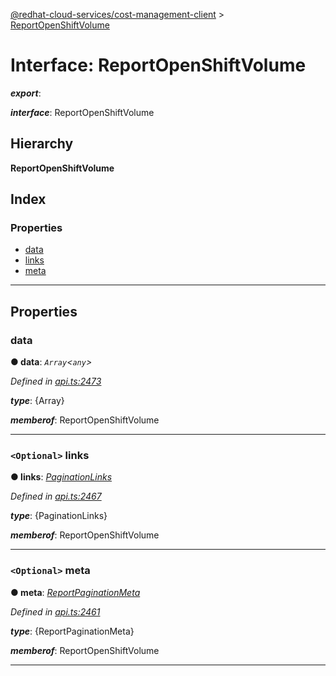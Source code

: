 [@redhat-cloud-services/cost-management-client](../README.md) > [ReportOpenShiftVolume](../interfaces/reportopenshiftvolume.md)

# Interface: ReportOpenShiftVolume

*__export__*: 

*__interface__*: ReportOpenShiftVolume

## Hierarchy

**ReportOpenShiftVolume**

## Index

### Properties

* [data](reportopenshiftvolume.md#data)
* [links](reportopenshiftvolume.md#links)
* [meta](reportopenshiftvolume.md#meta)

---

## Properties

<a id="data"></a>

###  data

**● data**: *`Array`<`any`>*

*Defined in [api.ts:2473](https://github.com/karelhala/javascript-clients/blob/master/packages/cost-management/api.ts#L2473)*

*__type__*: {Array}

*__memberof__*: ReportOpenShiftVolume

___
<a id="links"></a>

### `<Optional>` links

**● links**: *[PaginationLinks](paginationlinks.md)*

*Defined in [api.ts:2467](https://github.com/karelhala/javascript-clients/blob/master/packages/cost-management/api.ts#L2467)*

*__type__*: {PaginationLinks}

*__memberof__*: ReportOpenShiftVolume

___
<a id="meta"></a>

### `<Optional>` meta

**● meta**: *[ReportPaginationMeta](reportpaginationmeta.md)*

*Defined in [api.ts:2461](https://github.com/karelhala/javascript-clients/blob/master/packages/cost-management/api.ts#L2461)*

*__type__*: {ReportPaginationMeta}

*__memberof__*: ReportOpenShiftVolume

___

